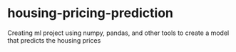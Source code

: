 # housing-pricing-prediction
Creating ml project using numpy, pandas, and other tools to create a model that predicts the housing prices
